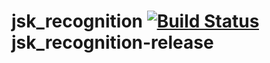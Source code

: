 jsk\_recognition [![Build Status](https://travis-ci.org/jsk-ros-pkg/jsk_recognition.png)](https://travis-ci.org/jsk-ros-pkg/jsk_recognition)
jsk_recognition-release
=======================

